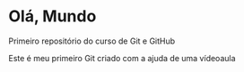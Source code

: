 # Olá, Mundo
 Primeiro repositório do curso de Git e GitHub
 
 Este é meu primeiro Git criado com a ajuda de uma vídeoaula
